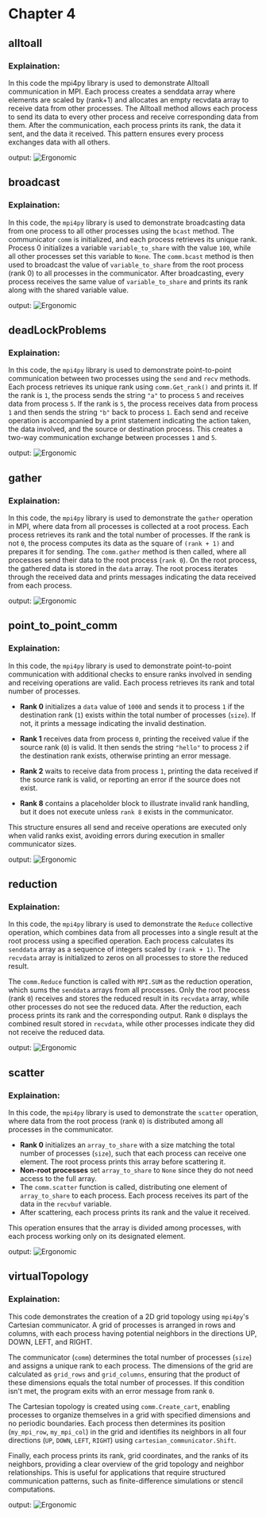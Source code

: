 # Chapter 4

## alltoall
### Explaination:
In this code the mpi4py library is used to demonstrate Alltoall communication in MPI. Each process creates a senddata array where elements are scaled by (rank+1) and allocates an empty recvdata array to receive data from other processes. The Alltoall method allows each process to send its data to every other process and receive corresponding data from them. After the communication, each process prints its rank, the data it sent, and the data it received. This pattern ensures every process exchanges data with all others.

output:
![Ergonomic](images/alltoall.PNG "iamge")


## broadcast
### Explaination:
In this code, the `mpi4py` library is used to demonstrate broadcasting data from one process to all other processes using the `bcast` method. The communicator `comm` is initialized, and each process retrieves its unique rank. Process 0 initializes a variable `variable_to_share` with the value `100`, while all other processes set this variable to `None`. The `comm.bcast` method is then used to broadcast the value of `variable_to_share` from the root process (rank 0) to all processes in the communicator. After broadcasting, every process receives the same value of `variable_to_share` and prints its rank along with the shared variable value.

output:
![Ergonomic](images/broadcast.png "iamge")


## deadLockProblems
### Explaination:
In this code, the `mpi4py` library is used to demonstrate point-to-point communication between two processes using the `send` and `recv` methods. Each process retrieves its unique rank using `comm.Get_rank()` and prints it. If the rank is `1`, the process sends the string `"a"` to process `5` and receives data from process `5`. If the rank is `5`, the process receives data from process `1` and then sends the string `"b"` back to process `1`. Each send and receive operation is accompanied by a print statement indicating the action taken, the data involved, and the source or destination process. This creates a two-way communication exchange between processes `1` and `5`.

output:
![Ergonomic](images/deadLockProblems.png "iamge")


## gather
### Explaination:
In this code, the `mpi4py` library is used to demonstrate the `gather` operation in MPI, where data from all processes is collected at a root process. Each process retrieves its rank and the total number of processes. If the rank is not `0`, the process computes its data as the square of `(rank + 1)` and prepares it for sending. The `comm.gather` method is then called, where all processes send their data to the root process (`rank 0`). On the root process, the gathered data is stored in the `data` array. The root process iterates through the received data and prints messages indicating the data received from each process.

output:
![Ergonomic](images/gather.png "iamge")


## point_to_point_comm
### Explaination:
In this code, the `mpi4py` library is used to demonstrate point-to-point communication with additional checks to ensure ranks involved in sending and receiving operations are valid. Each process retrieves its rank and total number of processes. 

- **Rank 0** initializes a `data` value of `1000` and sends it to process `1` if the destination rank (`1`) exists within the total number of processes (`size`). If not, it prints a message indicating the invalid destination.

- **Rank 1** receives data from process `0`, printing the received value if the source rank (`0`) is valid. It then sends the string `"hello"` to process `2` if the destination rank exists, otherwise printing an error message.

- **Rank 2** waits to receive data from process `1`, printing the data received if the source rank is valid, or reporting an error if the source does not exist.

- **Rank 8** contains a placeholder block to illustrate invalid rank handling, but it does not execute unless `rank 8` exists in the communicator.

This structure ensures all send and receive operations are executed only when valid ranks exist, avoiding errors during execution in smaller communicator sizes.

output:
![Ergonomic](images/point_to_point_comm.png "iamge")


## reduction
### Explaination:
In this code, the `mpi4py` library is used to demonstrate the `Reduce` collective operation, which combines data from all processes into a single result at the root process using a specified operation. Each process calculates its `senddata` array as a sequence of integers scaled by `(rank + 1)`. The `recvdata` array is initialized to zeros on all processes to store the reduced result. 

The `comm.Reduce` function is called with `MPI.SUM` as the reduction operation, which sums the `senddata` arrays from all processes. Only the root process (rank `0`) receives and stores the reduced result in its `recvdata` array, while other processes do not see the reduced data. After the reduction, each process prints its rank and the corresponding output. Rank `0` displays the combined result stored in `recvdata`, while other processes indicate they did not receive the reduced data.

output:
![Ergonomic](images/reduction.png "iamge")


## scatter
### Explaination:
In this code, the `mpi4py` library is used to demonstrate the `scatter` operation, where data from the root process (rank `0`) is distributed among all processes in the communicator. 

- **Rank 0** initializes an `array_to_share` with a size matching the total number of processes (`size`), such that each process can receive one element. The root process prints this array before scattering it.
- **Non-root processes** set `array_to_share` to `None` since they do not need access to the full array.
- The `comm.scatter` function is called, distributing one element of `array_to_share` to each process. Each process receives its part of the data in the `recvbuf` variable.
- After scattering, each process prints its rank and the value it received.

This operation ensures that the array is divided among processes, with each process working only on its designated element.

output:
![Ergonomic](images/scatter.png "iamge")


## virtualTopology
### Explaination:
This code demonstrates the creation of a 2D grid topology using `mpi4py`'s Cartesian communicator. A grid of processes is arranged in rows and columns, with each process having potential neighbors in the directions UP, DOWN, LEFT, and RIGHT. 

The communicator (`comm`) determines the total number of processes (`size`) and assigns a unique rank to each process. The dimensions of the grid are calculated as `grid_rows` and `grid_columns`, ensuring that the product of these dimensions equals the total number of processes. If this condition isn't met, the program exits with an error message from rank `0`.

The Cartesian topology is created using `comm.Create_cart`, enabling processes to organize themselves in a grid with specified dimensions and no periodic boundaries. Each process then determines its position (`my_mpi_row`, `my_mpi_col`) in the grid and identifies its neighbors in all four directions (`UP`, `DOWN`, `LEFT`, `RIGHT`) using `cartesian_communicator.Shift`.

Finally, each process prints its rank, grid coordinates, and the ranks of its neighbors, providing a clear overview of the grid topology and neighbor relationships. This is useful for applications that require structured communication patterns, such as finite-difference simulations or stencil computations.

output:
![Ergonomic](images/virtualTopology.png "iamge")
